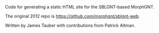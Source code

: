 Code for generating a static HTML site for the SBLGNT-based MorphGNT.

The original 2012 repo is <https://github.com/morphgnt/sblgnt-web>.

Written by James Tauber with contributions from Patrick Altman.

